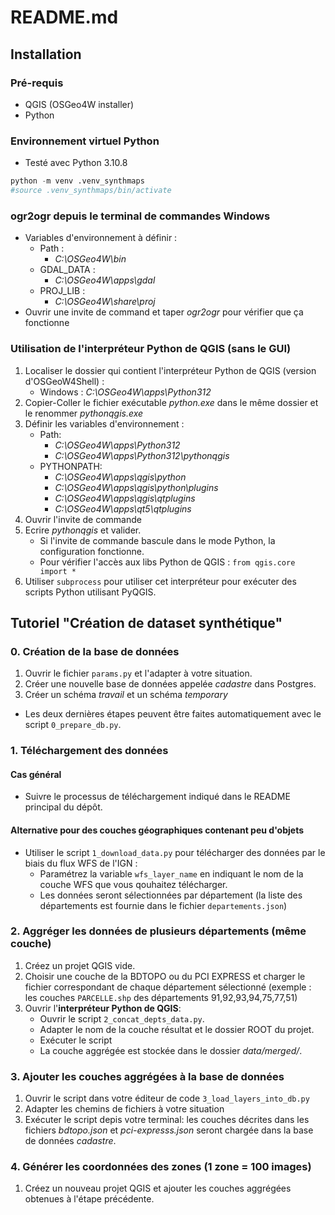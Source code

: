 # README.md

## Installation
### Pré-requis
- QGIS (OSGeo4W installer)
- Python

### Environnement virtuel Python
* Testé avec Python 3.10.8
```python
python -m venv .venv_synthmaps
#source .venv_synthmaps/bin/activate
```

### ogr2ogr depuis le terminal de commandes Windows
- Variables d'environnement à définir : 
    * Path : 
        * *C:\OSGeo4W\bin*
    * GDAL_DATA :
        * *C:\OSGeo4W\apps\gdal*
    * PROJ_LIB :
        * *C:\OSGeo4W\share\proj*
- Ouvrir une invite de command et taper *ogr2ogr* pour vérifier que ça fonctionne

### Utilisation de l'interpréteur Python de QGIS (sans le GUI)
1. Localiser le dossier qui contient l'interpréteur Python de QGIS (version d'OSGeoW4Shell) :
    * Windows : *C:\OSGeo4W\apps\Python312*
2. Copier-Coller le fichier exécutable *python.exe* dans le même dossier et le renommer *pythonqgis.exe*
3. Définir les variables d'environnement :
    * Path:
        * *C:\OSGeo4W\apps\Python312*
        * *C:\OSGeo4W\apps\Python312\pythonqgis*
    * PYTHONPATH:
        * *C:\OSGeo4W\apps\qgis\python*
        * *C:\OSGeo4W\apps\qgis\python\plugins*
        * *C:\OSGeo4W\apps\qgis\qtplugins*
        * *C:\OSGeo4W\apps\qt5\qtplugins*
4. Ouvrir l'invite de commande
5. Ecrire *pythonqgis* et valider. 
    * Si l'invite de commande bascule dans le mode Python, la configuration fonctionne.
    * Pour vérifier l'accès aux libs Python de QGIS : ```from qgis.core import *```
6. Utiliser ```subprocess``` pour utiliser cet interpréteur pour exécuter des scripts Python utilisant PyQGIS.

## Tutoriel "Création de dataset synthétique"

### 0. Création de la base de données
1. Ouvrir le fichier ```params.py``` et l'adapter à votre situation.
2. Créer une nouvelle base de données appelée *cadastre* dans Postgres.
3. Créer un schéma *travail* et un schéma *temporary* 
* Les deux dernières étapes peuvent être faites automatiquement avec le script ```0_prepare_db.py```.

### 1. Téléchargement des données

#### Cas général
* Suivre le processus de téléchargement indiqué dans le README principal du dépôt.

#### Alternative pour des couches géographiques **contenant peu d'objets**
* Utiliser le script ```1_download_data.py``` pour télécharger des données par le biais du flux WFS de l'IGN :
    * Paramétrez la variable ```wfs_layer_name``` en indiquant le nom de la couche WFS que vous qouhaitez télécharger.
    * Les données seront sélectionnées par département (la liste des départements est fournie dans le fichier ```departements.json```)

### 2. Aggréger les données de plusieurs départements (même couche)
1. Créez un projet QGIS vide.
2. Choisir une couche de la BDTOPO ou du PCI EXPRESS et charger le fichier correspondant de chaque département sélectionné (exemple : les couches ```PARCELLE.shp``` des départements 91,92,93,94,75,77,51)
3. Ouvrir l'**interpréteur Python de QGIS**:
    * Ouvrir le script ```2_concat_depts_data.py```.
    * Adapter le nom de la couche résultat et le dossier ROOT du projet.
    * Exécuter le script
    * La couche aggrégée est stockée dans le dossier *data/merged/*.

### 3. Ajouter les couches aggrégées à la base de données
1. Ouvrir le script dans votre éditeur de code ```3_load_layers_into_db.py```
2. Adapter les chemins de fichiers à votre situation
4. Exécuter le script depis votre terminal: les couches décrites dans les fichiers *bdtopo.json* et *pci-expresss.json* seront chargée dans la base de données *cadastre*.

### 4. Générer les coordonnées des zones (1 zone = 100 images)
1. Créez un nouveau projet QGIS et ajouter les couches aggrégées obtenues à l'étape précédente. 